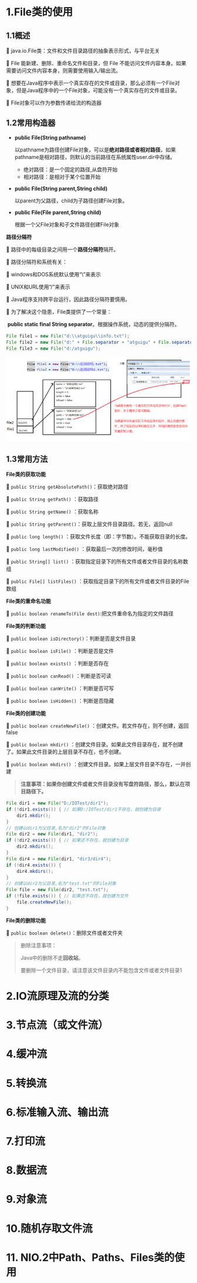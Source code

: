 # 1.File类的使用

## 1.1概述

 java.io.File类：文件和文件目录路径的抽象表示形式，与平台无关

 File 能新建、删除、重命名文件和目录，但 File 不能访问文件内容本身。如果需要访问文件内容本身，则需要使用输入/输出流。 

 想要在Java程序中表示一个真实存在的文件或目录，那么必须有一个File对 象，但是Java程序中的一个File对象，可能没有一个真实存在的文件或目录。 

 File对象可以作为参数传递给流的构造器

## 1.2常用构造器

- **public File(String pathname)** 

  以pathname为路径创建File对象，可以是**绝对路径或者相对路径**，如果pathname是相对路径，则默认的当前路径在系统属性user.dir中存储。

  - 绝对路径：是一个固定的路径,从盘符开始
  - 相对路径：是相对于某个位置开始 

- **public File(String parent,String child)**

  以parent为父路径，child为子路径创建File对象。 

- **public File(File parent,String child)**

  根据一个父File对象和子文件路径创建File对象

**路径分隔符**

 路径中的每级目录之间用一个**路径分隔符**隔开。

 路径分隔符和系统有关：

 windows和DOS系统默认使用“\”来表示

 UNIX和URL使用“/”来表示

 Java程序支持跨平台运行，因此路径分隔符要慎用。

 为了解决这个隐患，File类提供了一个常量：

​             **public static final String separator**。根据操作系统，动态的提供分隔符。

```java
File file1 = new File("d:\\atguigu\\info.txt");
File file2 = new File("d:" + File.separator + "atguigu" + File.separator + "info.txt");
File file3 = new File("d:/atguigu");
```

![image-20200811214847671](IO流、序列化.assets/image-20200811214847671.png)

## 1.3常用方法

**File类的获取功能**

 `public String getAbsolutePath()`：获取绝对路径

 `public String getPath()` ：获取路径

 `public String getName()` ：获取名称

 `public String getParent()`：获取上层文件目录路径。若无，返回null

 `public long length()` ：获取文件长度（即：字节数）。不能获取目录的长度。 

 `public long lastModified()` ：获取最后一次的修改时间，毫秒值

 `public String[] list()` ：获取指定目录下的所有文件或者文件目录的名称数组

 `public File[] listFiles()` ：获取指定目录下的所有文件或者文件目录的File数组

**File类的重命名功能**

 `public boolean renameTo(File dest)`:把文件重命名为指定的文件路径

**File类的判断功能**

 `public boolean isDirectory()`：判断是否是文件目录

 `public boolean isFile()` ：判断是否是文件

 `public boolean exists()` ：判断是否存在

 `public boolean canRead()` ：判断是否可读

 `public boolean canWrite()` ：判断是否可写

 `public boolean isHidden()` ：判断是否隐藏

**File类的创建功能**

 `public boolean createNewFile()` ：创建文件。若文件存在，则不创建，返回false

 `public boolean mkdir()` ：创建文件目录。如果此文件目录存在，就不创建了。如果此文件目录的上层目录不存在，也不创建。 

 `public boolean mkdirs()` ：创建文件目录。如果上层文件目录不存在，一并创建

> **注意事项：如果你创建文件或者文件目录没有写盘符路径，那么，默认在项目路径下。** 

```java
File dir1 = new File("D:/IOTest/dir1");
if (!dir1.exists()) { // 如果D:/IOTest/dir1不存在，就创建为目录
	dir1.mkdir();
}
// 创建以dir1为父目录,名为"dir2"的File对象
File dir2 = new File(dir1, "dir2");
if (!dir2.exists()) { // 如果还不存在，就创建为目录
	dir2.mkdirs();
}
File dir4 = new File(dir1, "dir3/dir4");
if (!dir4.exists()) {
	dir4.mkdirs();
}
// 创建以dir2为父目录,名为"test.txt"的File对象
File file = new File(dir2, "test.txt");
if (!file.exists()) { // 如果还不存在，就创建为文件
	file.createNewFile();
}
```

**File类的删除功能**

 `public boolean delete()`：删除文件或者文件夹

> 删除注意事项：
>
> Java中的删除不走**回收站**。 
>
> 要删除一个文件目录，请注意该文件目录内不能包含文件或者文件目录1

# 2.IO流原理及流的分类



# 3.节点流（或文件流）



# 4.缓冲流



# 5.转换流



# 6.标准输入流、输出流



# 7.打印流



# 8.数据流



# 9.对象流



# 10.随机存取文件流



# 11. NIO.2中Path、Paths、Files类的使用





